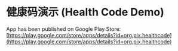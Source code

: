 # 健康码演示 (Health Code Demo)

App has been published on Google Play Store: [https://play.google.com/store/apps/details?id=org.pix.healthcode](https://play.google.com/store/apps/details?id=org.pix.healthcode)